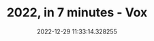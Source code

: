 ---
date: 2022-12-29 11:33:14.328255
link:
  source: web
  source_url: https://roytang.net
  text: 2022, in 7 minutes - Vox
  url: https://www.youtube.com/watch?v=PLDFgKzWy3o
source: web
syndicated:
- type: mastodon
  url: https://indieweb.social/users/roytang/statuses/109596743783645533
- type: twitter
  url: https://twitter.com/roytang/status/1608425913909411840/
title: 2022, in 7 minutes - Vox
---